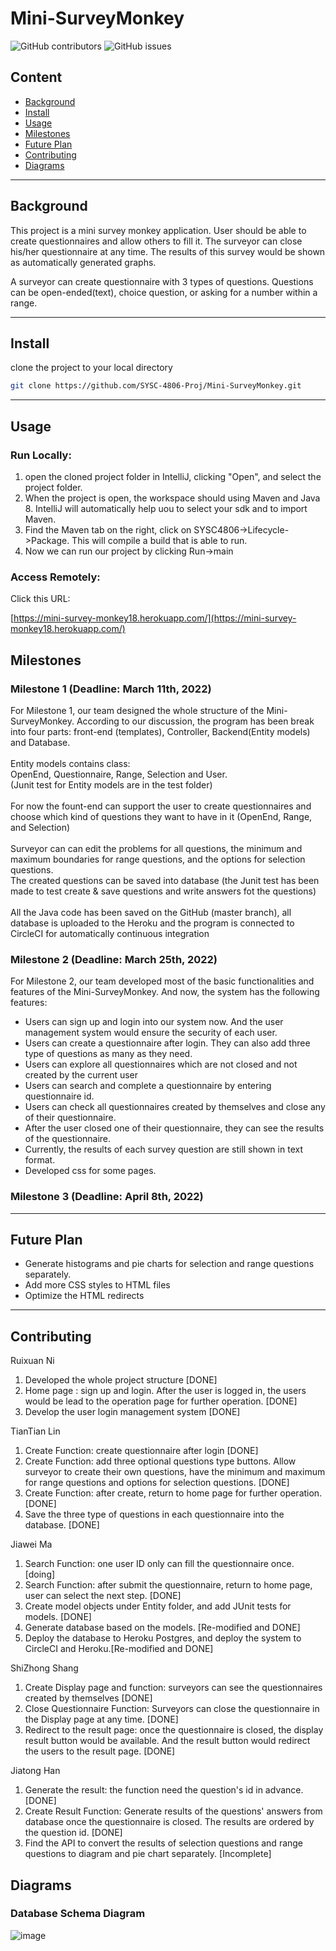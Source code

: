 # Mini-SurveyMonkey

<!-- PROJECT SHIELDS -->
![GitHub contributors](https://img.shields.io/github/contributors/SYSC-4806-Proj/Mini-SurveyMonkey?color=%232596be&style=flat-square)
![GitHub issues](https://img.shields.io/github/issues/SYSC-4806-Proj/Mini-SurveyMonkey?color=%23e28743&style=flat-square)

## Content
* [Background](#background)
* [Install](#install)
* [Usage](#usage)
* [Milestones](#Milestones)
* [Future Plan](#future-plan)
* [Contributing](#contributing)
* [Diagrams](#Diagrams)

 <hr>

## Background
This project is a mini survey monkey application. User should be able to create questionnaires and allow others to fill it. The surveyor can close his/her questionnaire at any time. The results of this survey would be shown as automatically generated graphs.

A surveyor can create questionnaire with 3 types of questions. Questions can be open-ended(text), choice question, or asking for a number within a range.

 <hr> 

## Install
clone the project to your local directory
   ```sh
   git clone https://github.com/SYSC-4806-Proj/Mini-SurveyMonkey.git
   ```
   
 <hr>

## Usage
### Run Locally:
1. open the cloned project folder in IntelliJ, clicking "Open", and select the project folder.
2. When the project is open, the workspace should using Maven and Java 8. IntelliJ will automatically help uou to select your sdk and to import Maven.
3. Find the Maven tab on the right, click on SYSC4806->Lifecycle->Package. This will compile a build that is able to run.
4. Now we can run our project by clicking Run->main
### Access Remotely:
Click this URL:
 
  [https://mini-survey-monkey18.herokuapp.com/](https://mini-survey-monkey18.herokuapp.com/)

 
## Milestones

### Milestone 1 (Deadline: March 11th, 2022)

For Milestone 1, our team designed the whole structure of the Mini-SurveyMonkey. According to our discussion, the program 
has been break into four parts: front-end (templates), Controller, Backend(Entity models) and Database. <br>
<br>Entity models contains class: <br>OpenEnd, Questionnaire, Range, Selection and User. <br>(Junit test for Entity models are in the test folder)<br>
<br>For now the fount-end can support the user to create questionnaires and choose which kind of questions they want to have in it (OpenEnd, Range, and Selection)
<br><br>Surveyor can can edit the problems for all questions, the minimum and maximum boundaries for range questions, and the options for selection questions.
<br>The created questions can be saved into database (the Junit test has been made to test create & save questions and write answers fot the questions)
<br><br>All the Java code has been saved on the GitHub (master branch), all database is uploaded to the Heroku and the program is connected to CircleCI  for automatically continuous integration

### Milestone 2 (Deadline: March 25th, 2022)

For Milestone 2, our team developed most of the basic functionalities and features of the Mini-SurveyMonkey. And now, the system has the following features:
<ul>
<li>Users can sign up and login into our system now. And the user management system would ensure the security of each user.</li>
<li>Users can create a questionnaire after login. They can also add three type of questions as many as they need.</li>
<li>Users can explore all questionnaires which are not closed and not created by the current user</li>
<li>Users can search and complete a questionnaire by entering questionnaire id.</li>
<li>Users can check all questionnaires created by themselves and close any of their questionnaire.</li>
<li>After the user closed one of their questionnaire, they can see the results of the questionnaire.</li>
<li>Currently, the results of each survey question are still shown in text format.</li>
<li>Developed css for some pages.</li>
</ul>

### Milestone 3 (Deadline: April 8th, 2022)


 <hr>

## Future Plan
 <ul>
 <li>Generate histograms and pie charts for selection and range questions separately.</li>
 <li>Add more CSS styles to HTML files</li>
 <li>Optimize the HTML redirects</li>
 </ul>

 <hr>

## Contributing
Ruixuan Ni
1. Developed the whole project structure [DONE]
2. Home page : sign up and login. After the user is logged in, the users would be lead to the operation page for further operation. [DONE]
3. Develop the user login management system [DONE]

TianTian Lin
1. Create Function: create questionnaire after login [DONE]
2. Create Function: add three optional questions type buttons. Allow surveyor to create their own questions, have the minimum and maximum for range questions and options for selection questions. [DONE]
3. Create Function: after create, return to home page for further operation. [DONE]
4. Save the three type of questions in each questionnaire into the database. [DONE]

Jiawei Ma
1. Search Function: one user ID only can fill the questionnaire once. [doing]
2. Search Function: after submit the questionnaire, return to home page, user can select the next step. [DONE]
3. Create model objects under Entity folder, and add JUnit tests for models. [DONE]
4. Generate database based on the models. [Re-modified and DONE]
5. Deploy the database to Heroku Postgres, and deploy the system to CircleCI and Heroku.[Re-modified and DONE]

ShiZhong Shang
1. Create Display page and function: surveyors can see the questionnaires created by themselves [DONE]
2. Close Questionnaire Function: Surveyors can close the questionnaire in the Display page at any time. [DONE]
3. Redirect to the result page: once the questionnaire is closed, the display result button would be available. And the result button would redirect the users to the result page. [DONE]

Jiatong Han
1. Generate the result: the function need the question's id in advance. [DONE]
2. Create Result Function: Generate results of the questions' answers from database once the questionnaire is closed. The results are ordered by the question id. [DONE]
3. Find the API to convert the results of selection questions and range questions to diagram and pie chart separately. [Incomplete]

## Diagrams
### Database Schema Diagram
![image](https://user-images.githubusercontent.com/55708400/160220821-4ecacf58-41e2-4476-96bb-879724908319.png)

